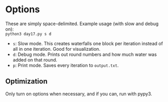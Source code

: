 # Options

These are simply space-delimited. Example usage (with slow and debug on):  
`python3 day17.py s d`

* `s`: Slow mode. This creates waterfalls one block per iteration instead of all in one iteration. Good for visualization.
* `d`: Debug mode. Prints out round numbers and how much water was added on that round.
* `p`: Print mode. Saves every iteration to `output.txt`.

## Optimization

Only turn on options when necessary, and if you can, run with pypy3.